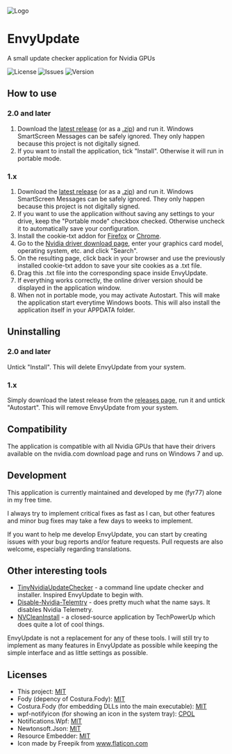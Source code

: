 ![Logo](https://github.com/fyr77/envyupdate/blob/master/res/banner.png?raw=true)

# EnvyUpdate
 A small update checker application for Nvidia GPUs
 
 ![License](https://img.shields.io/github/license/fyr77/envyupdate?style=for-the-badge)
 ![Issues](https://img.shields.io/github/issues/fyr77/envyupdate?style=for-the-badge)
 ![Version](https://img.shields.io/github/v/release/fyr77/envyupdate?style=for-the-badge)
 
## How to use

### 2.0 and later

 1. Download the [latest release](https://github.com/fyr77/EnvyUpdate/releases/latest/download/EnvyUpdate.exe) (or as a [.zip](https://github.com/fyr77/EnvyUpdate/releases/latest/download/EnvyUpdate.zip)) and run it. Windows SmartScreen Messages can be safely ignored. They only happen because this project is not digitally signed.
 2. If you want to install the application, tick "Install". Otherwise it will run in portable mode.
 
### 1.x

 1. Download the [latest release](https://github.com/fyr77/EnvyUpdate/releases/latest/download/EnvyUpdate.exe) (or as a [.zip](https://github.com/fyr77/EnvyUpdate/releases/latest/download/EnvyUpdate.zip)) and run it. Windows SmartScreen Messages can be safely ignored. They only happen because this project is not digitally signed.
 2. If you want to use the application without saving any settings to your drive, keep the "Portable mode" checkbox checked. Otherwise uncheck it to automatically save your configuration.
 3. Install the cookie-txt addon for [Firefox](https://addons.mozilla.org/en-US/firefox/addon/cookies-txt-one-click/) or [Chrome](https://chrome.google.com/webstore/detail/cookiestxt/njabckikapfpffapmjgojcnbfjonfjfg).
 4. Go to the [Nvidia driver download page](https://www.nvidia.com/Download/index.aspx), enter your graphics card model, operating system, etc. and click "Search".
 5. On the resulting page, click back in your browser and use the previously installed cookie-txt addon to save your site cookies as a .txt file.
 6. Drag this .txt file into the corresponding space inside EnvyUpdate.
 7. If everything works correctly, the online driver version should be displayed in the application window. 
 8. When not in portable mode, you may activate Autostart. This will make the application start everytime Windows boots. This will also install the application itself in your APPDATA folder.
 
## Uninstalling

### 2.0 and later

Untick "Install". This will delete EnvyUpdate from your system.

### 1.x

Simply download the latest release from the [releases page](https://github.com/fyr77/EnvyUpdate/releases), run it and untick "Autostart". This will remove EnvyUpdate from your system.

## Compatibility

The application is compatible with all Nvidia GPUs that have their drivers available on the nvidia.com download page and runs on Windows 7 and up.

## Development

This application is currently maintained and developed by me (fyr77) alone in my free time. 

I always try to implement critical fixes as fast as I can, but other features and minor bug fixes may take a few days to weeks to implement. 

If you want to help me develop EnvyUpdate, you can start by creating issues with your bug reports and/or feature requests. Pull requests are also welcome, especially regarding translations.

## Other interesting tools

* [TinyNvidiaUpdateChecker](https://github.com/ElPumpo/TinyNvidiaUpdateChecker) - a command line update checker and installer. Inspired EnvyUpdate to begin with.
* [Disable-Nvidia-Telemtry](https://github.com/NateShoffner/Disable-Nvidia-Telemetry) - does pretty much what the name says. It disables Nvidia Telemetry.
* [NVCleanInstall](https://www.techpowerup.com/nvcleanstall/) - a closed-source application by TechPowerUp which does quite a lot of cool things.

EnvyUpdate is not a replacement for any of these tools. I will still try to implement as many features in EnvyUpdate as possible while keeping the simple interface and as little settings as possible.

## Licenses

* This project: [MIT](https://github.com/fyr77/EnvyUpdate/blob/master/LICENSE)
* Fody (depency of Costura.Fody): [MIT](https://github.com/Fody/Fody/blob/master/License.txt)
* Costura.Fody (for embedding DLLs into the main executable): [MIT](https://github.com/Fody/Costura/blob/develop/LICENSE)
* wpf-notifyicon (for showing an icon in the system tray): [CPOL](https://github.com/hardcodet/wpf-notifyicon/blob/master/LICENSE)
* Notifications.Wpf: [MIT](https://github.com/Federerer/Notifications.Wpf/blob/master/LICENSE)
* Newtonsoft.Json: [MIT](https://github.com/JamesNK/Newtonsoft.Json/blob/master/LICENSE.md)
* Resource Embedder: [MIT](https://github.com/MarcStan/resource-embedder/blob/master/LICENSE)
* Icon made by Freepik from www.flaticon.com
